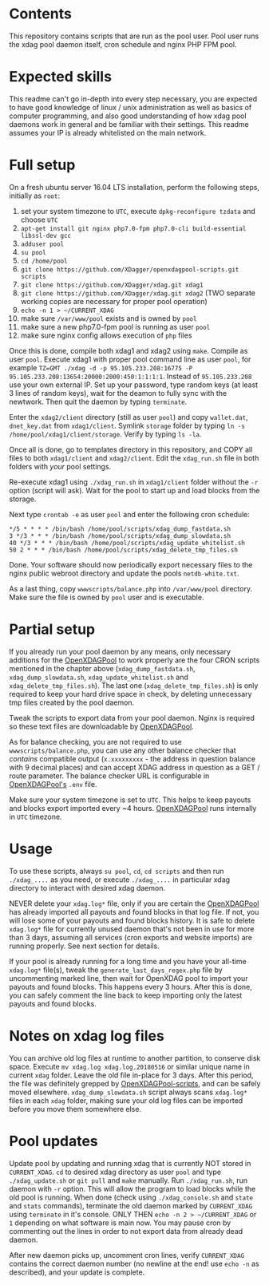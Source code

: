 # Contents
This repository contains scripts that are run as the pool user. Pool user runs the xdag pool daemon itself, cron schedule and nginx PHP FPM pool.

# Expected skills
This readme can't go in-depth into every step necessary, you are expected to have good knowledge of linux / unix administration as well as basics of computer programming, and also good understanding of
how xdag pool daemons work in general and be familiar with their settings. This readme assumes your IP is already whitelisted on the main network.

# Full setup
On a fresh ubuntu server 16.04 LTS installation, perform the following steps, initially as `root`:
1. set your system timezone to `UTC`, execute `dpkg-reconfigure tzdata` and choose `UTC`
2. `apt-get install git nginx php7.0-fpm php7.0-cli build-essential libssl-dev gcc`
3. `adduser pool`
4. `su pool`
5. `cd /home/pool`
6. `git clone https://github.com/XDagger/openxdagpool-scripts.git scripts`
7. `git clone https://github.com/XDagger/xdag.git xdag1`
8. `git clone https://github.com/XDagger/xdag.git xdag2` (TWO separate working copies are necessary for proper pool operation)
9. `echo -n 1 > ~/CURRENT_XDAG`
10. make sure `/var/www/pool` exists and is owned by `pool`
11. make sure a new php7.0-fpm pool is running as user `pool`
12. make sure nginx config allows execution of `php` files

Once this is done, compile both xdag1 and xdag2 using `make`. Compile as user `pool`. Execute xdag1 with proper pool command line as user `pool`,
for example `TZ=GMT ./xdag -d -p 95.105.233.208:16775 -P 95.105.233.208:13654:20000:2000:450:1:1:1:1`. Instead of `95.105.233.208` use your own external IP.
Set up your password, type random keys (at least 3 lines of random keys), wait for the deamon to fully sync with the newtwork.
Then quit the daemon by typing `terminate`.

Enter the `xdag2/client` directory (still as user `pool`) and copy `wallet.dat`, `dnet_key.dat` from `xdag1/client`.
Symlink `storage` folder by typing `ln -s /home/pool/xdag1/client/storage`. Verify by typing `ls -la`.

Once all is done, go to templates directory in this repository, and COPY all files to both `xdag1/client` and `xdag2/client`. Edit the `xdag_run.sh` file in both folders with *your* pool settings.

Re-execute xdag1 using `./xdag_run.sh` in `xdag1/client` folder without the `-r` option (script will ask). Wait for the pool to start up and load blocks from the storage.

Next type `crontab -e` as user `pool` and enter the following cron schedule:
```
*/5 * * * * /bin/bash /home/pool/scripts/xdag_dump_fastdata.sh
3 */3 * * * /bin/bash /home/pool/scripts/xdag_dump_slowdata.sh
40 */3 * * * /bin/bash /home/pool/scripts/xdag_update_whitelist.sh
50 2 * * * /bin/bash /home/pool/scripts/xdag_delete_tmp_files.sh

```
Done. Your software should now periodically export necessary files to the nginx public webroot directory and update the pools `netdb-white.txt`.

As a last thing, copy `wwwscripts/balance.php` into `/var/www/pool` directory. Make sure the file is owned by `pool` user and is executable.

# Partial setup
If you already run your pool daemon by any means, only necessary additions for the [OpenXDAGPool](https://github.com/XDagger/openxdagpool) to work properly
are the four CRON scripts mentioned in the chapter above (`xdag_dump_fastdata.sh`, `xdag_dump_slowdata.sh`, `xdag_update_whitelist.sh` and `xdag_delete_tmp_files.sh`).
The last one (`xdag_delete_tmp_files.sh`) is only required to keep your hard drive space in check, by deleting unnecessary tmp files created by the pool daemon.

Tweak the scripts to export data from your pool daemon. Nginx is required so these text files are downloadable by [OpenXDAGPool](https://github.com/XDagger/openxdagpool).

As for balance checking, you are not required to use `wwwscripts/balance.php`, you can use any other balance checker that *contains* compatible output (`x.xxxxxxxxx` - the address in question balance with 9 decimal places) and
can accept XDAG address in question as a GET / route parameter. The balance checker URL is configurable in [OpenXDAGPool's](https://github.com/XDagger/openxdagpool) `.env` file.

Make sure your system timezone is set to `UTC`. This helps to keep payouts and blocks export imported every ~4 hours. [OpenXDAGPool](https://github.com/XDagger/openxdagpool) runs internally in `UTC` timezone.

# Usage
To use these scripts, always `su pool`,  `cd`, `cd scripts` and then run `./xdag_....` as you need, or execute `./xdag_....` in particular xdag directory to interact with desired xdag daemon.

NEVER delete your `xdag.log*` file, only if you are certain the [OpenXDAGPool](https://github.com/XDagger/openxdagpool) has already imported all payouts and found blocks in that log file. If not, you will lose some of your payouts and found blocks history. It is safe to delete `xdag.log*` file for currently unused daemon that's not been in use for more than 3 days, assuming all services (cron exports and website imports) are running properly. See next section for details.

If your pool is already running for a long time and you have your all-time `xdag.log*` file(s), tweak the `generate_last_days_regex.php` file by uncommenting marked line, then wait for OpenXDAG pool to import your payouts and found blocks. This happens every 3 hours. After this is done, you can safely comment the line back to keep importing only the latest payouts and found blocks.

# Notes on xdag log files
You can archive old log files at runtime to another partition, to conserve disk space. Execute `mv xdag.log xdag.log.20180516` or similar unique name in current `xdag` folder. Leave the old file in-place for 3 days. After this period, the file was definitely grepped by [OpenXDAGPool-scripts](https://github.com/XDagger/openxdagpool-scripts), and can be safely moved elsewhere.
`xdag_dump_slowdata.sh` script always scans `xdag.log*` files in each `xdag` folder, making sure your old log files can be imported before you move them somewhere else.

# Pool updates
Update pool by updating and running xdag that is currently NOT stored in `CURRENT_XDAG`. `cd` to desired xdag directory as user `pool` and type `./xdag_update.sh` or `git pull` and `make` manually. Run `./xdag_run.sh`, run daemon with `-r` option.
This will allow the program to load blocks while the old pool is running.
When done (check using `./xdag_console.sh` and `state` and `stats` commands), terminate the old daemon marked by `CURRENT_XDAG` using `terminate` in it's console. ONLY THEN `echo -n 2 > ~/CURRENT_XDAG` or `1` depending on
what software is main now. You may pause cron by commenting out the lines in order to not export data from already dead daemon.

After new daemon picks up, uncomment cron lines, verify `CURRENT_XDAG` contains the correct daemon number (no newline at the end! use `echo -n` as described), and your update is complete.

